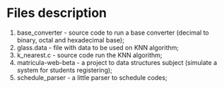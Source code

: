# Files description
1. base_converter - source code to run a base converter (decimal to binary, octal and hexadecimal base);
1. glass.data - file with data to be used on KNN algorithm;
1. k_nearest.c - source code run the KNN algorithm;
1. matricula-web-beta - a project to data structures subject (simulate a system for students registering);
1. schedule_parser - a little parser to schedule codes;
